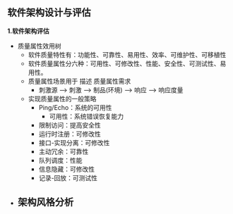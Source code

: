 
## 软件架构设计与评估

**1.软件架构评估**
- 质量属性效用树
  - 软件质量特性有：功能性、可靠性、易用性、效率、可维护性、可移植性
  - 软件质量属性分六种：可用性、可修改性、性能、安全性、可测试性、易用性。
  - 质量属性场景用于 描述 质量属性需求
    - 刺激源 ——> 刺激 ——> 制品(环境) ——> 响应 ——> 响应度量
  - 实现质量属性的一般策略
    - Ping/Echo：系统的可用性
      - 可用性：系统错误恢复能力
    - 限制访问：提高安全性
    - 运行时注册：可修改性
    - 接口-实现分离：可修改性
    - 主动冗余：可靠性
    - 队列调度：性能
    - 信息隐藏：可修改性
    - 记录-回放：可测试性
- 架构风格分析
  - 
